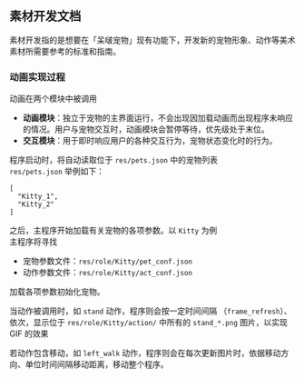## 素材开发文档
素材开发指的是想要在「呆啵宠物」现有功能下，开发新的宠物形象、动作等美术素材所需要参考的标准和指南。

### 动画实现过程
动画在两个模块中被调用
- **动画模块**：独立于宠物的主界面运行，不会出现因加载动画而出现程序未响应的情况。用户与宠物交互时，动画模块会暂停等待，优先级处于末位。  
- **交互模块**：用于即时响应用户的各种交互行为，宠物状态变化时的行为。


  
程序启动时，将自动读取位于 ``res/pets.json`` 中的宠物列表  
``res/pets.json`` 举例如下：  
```
[
  "Kitty_1",
  "Kitty_2"
]
```
  
之后，主程序开始加载有关宠物的各项参数。以 ``Kitty`` 为例  
主程序将寻找
- 宠物参数文件：``res/role/Kitty/pet_conf.json``
- 动作参数文件：``res/role/Kitty/act_conf.json``  

加载各项参数初始化宠物。  
  
当动作被调用时，如 ``stand`` 动作，程序则会按一定时间间隔 （``frame_refresh``）、依次，显示位于 ``res/role/Kitty/action/`` 中所有的 ``stand_*.png`` 图片，以实现 GIF 的效果  

若动作包含移动，如 ``left_walk`` 动作，程序则会在每次更新图片时，依据移动方向、单位时间间隔移动距离，移动整个程序。


